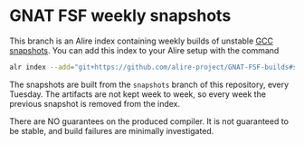 # GNAT FSF weekly snapshots

This branch is an Alire index containing weekly builds of unstable [GCC snapshots](https://gcc.gnu.org/pub/gcc/snapshots/LATEST-16/). You can add this index to your Alire setup with the command

```sh
alr index --add="git+https://github.com/alire-project/GNAT-FSF-builds#snapshots-index" --name=snapshots
```

The snapshots are built from the `snapshots` branch of this repository, every Tuesday. The
artifacts are not kept week to week, so every week the previous snapshot is removed from the index.

There are NO guarantees on the produced compiler. It is not guaranteed to be stable, and build
failures are minimally investigated.
